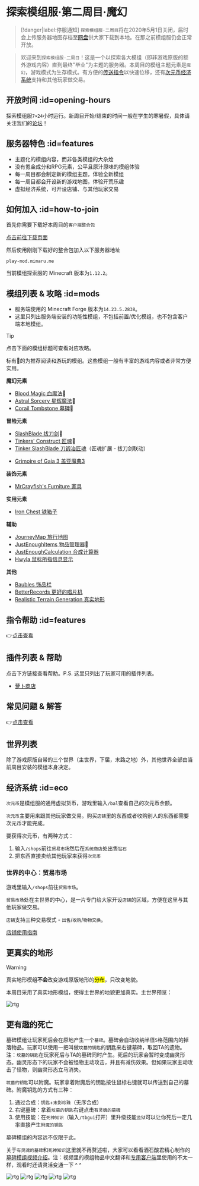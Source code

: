 # 探索模组服·第二周目·魔幻

> [!danger|label:停服通知]
> `探索模组服·二周目`将在2020年5月1日关闭，届时会上传服务器地图存档至[网盘](http://pan.baidu.com/s/1mg2vwqk)供大家下载到本地。在那之前模组服仍会正常开放。

> 欢迎来到`探索模组服·二周目`！这是一个以探索各大模组（即非游戏原版的额外游戏内容）直到最终"毕业"为主题的服务器。本周目的模组主题元素是`魔幻`，游戏模式为生存模式。有方便的[传送指令](/navbar/cmds/modded.md)以快速位移，还有[次元币经济系统](#eco)支持和其他玩家做交易。

## 开放时间 :id=opening-hours

探索模组服`7×24`小时运行。新周目开始/结束的时间一般在学生的寒暑假，具体请关注我们的[论坛][bbs]！

## 服务器特色 :id=features

- 主题化的模组内容，而非各类模组的大杂烩
- 没有氪金成分和RPG元素，公平且原汁原味的模组体验
- 每一周目都会制定新的模组主题，体验全新模组
- 每一周目都会开设新的游戏地图，体验开荒乐趣
- 虚拟经济系统，可开设店铺、与其他玩家交易

## 如何加入 :id=how-to-join

首先你需要下载好本周目的`客户端整合包`

<a href="#/navbar/downloads/clients.md" target="_blank" class="button">点击前往下载页面</a>

然后使用刚刚下载好的整合包加入以下服务器地址

    play-mod.mimaru.me

当前模组探索服的 Minecraft 版本为`1.12.2`。

## 模组列表 & 攻略 :id=mods

- 服务端使用的 Minecraft Forge 版本为`14.23.5.2838`。
- 这里只列出服务端安装的功能性模组，不包括前置/优化模组，也不包含客户端本地模组。

> [!tip]
> 点击下面的模组标题可查看对应攻略。
>
> 标有🌟的为推荐阅读和游玩的模组。这些模组一般有丰富的游戏内容或者非常方便实用。

<!-- panels:start -->

<!-- div:panel-left -->

**魔幻元素**

- [Blood Magic 血魔法][bm]🌟
- [Astral Sorcery 星辉魔法][as]🌟
- [Corail Tombstone 墓碑][ct]🌟

**冒险元素**

- [SlashBlade 拔刀剑][sb]🌟
- [Tinkers' Construct 匠魂][tc]🌟
- [Tinker SlashBlade 刀锻冶匠魂][tc_slashblade]（匠魂扩展 - 拔刀剑联动）
<!-- - [Construct's Armory 匠魂兵工厂][tc_conarm]（匠魂扩展 - 支持制作盔甲） -->
- [Grimoire of Gaia 3 盖亚魔典3][gaia3]

**装饰元素**

- [MrCrayfish's Furniture 家具][furniture]

<!-- div:panel-right -->

**实用元素**

- [Iron Chest 铁箱子][ironchest]

**辅助**

- [JourneyMap 旅行地图][journeymap]
- [JustEnoughItems 物品管理器][jei]🌟
- [JustEnoughCalculation 合成计算器][jec]
- [Hwyla 鼠标所指信息显示][hwyla]

**其他**

- [Baubles 饰品栏][baubles]
- [BetterRecords 更好的唱片机][betterrecords]
- [Realistic Terrain Generation 真实地形][rtg]

<!-- panels:end -->

[bm]: https://www.bilibili.com/video/av11364354
[as]: https://www.bilibili.com/video/av21988235
[journeymap]: https://www.mcbbs.net/thread-612917-1-1.html
[furniture]: https://www.bilibili.com/video/av10407590
[tc]: https://www.bilibili.com/video/av8317656
[tc_slashblade]: https://www.mcbbs.net/thread-846907-1-1.html
[tc_conarm]: https://www.bilibili.com/video/av37293887
[gaia3]: https://www.mcbbs.net/thread-445944-1-1.html
[ironchest]: https://www.mcbbs.net/thread-372723-1-1.html
[betterrecords]: https://bbs.mimaru.me/d/320
[ts]: https://www.mcmod.cn/class/557.html
[sb]: https://www.mcmod.cn/class/366.html
[ct]: https://www.bilibili.com/video/av55562073
[jei]: https://www.bilibili.com/video/av7699958
[jec]: https://www.mcbbs.net/thread-561503-1-1.html
[baubles]: https://www.mcmod.cn/class/473.html
[rtg]: https://www.mcmod.cn/class/635.html
[hwyla]: https://www.mcbbs.net/thread-648893-1-1.html

## 指令帮助 :id=features

👉[点击查看](/navbar/cmds/modded.md)

## 插件列表 & 帮助

点击下方链接查看帮助。P.S. 这里只列出了玩家可用的插件列表。

- [萝卜商店](/features/carrotshop.md)

## 常见问题 & 解答

👉[点击查看](/servers/modded-v2/faq.md)

## 世界列表

除了游戏原版自带的三个世界（主世界，下届，末路之地）外，其他世界全部由当前周目安装的模组本身决定。

## 经济系统 :id=eco

`次元币`是模组服的通用虚拟货币，游戏里输入`/bal`查看自己的次元币余额。

`次元币`主要用来跟其他玩家做交易。购买`店铺`里的东西或者收购别人的东西都需要次元币才能完成。

要获得次元币，有两种方式：

1. 输入`/shops`前往`贸易市场`然后在`系统商店`处出售`钻石`
2. 把东西直接卖给其他玩家来获得`次元币`

### 世界的中心：贸易市场

游戏里输入`/shops`前往`贸易市场`。

`贸易市场`处在主世界的中心，是一片专门给大家开设`店铺`的区域，方便在这里与其他玩家做交易。

`店铺`支持三种交易模式 - `出售`/`收购`/`物物交换`。

<a href="#/features/carrotshop.md" target="_blank" class="button">店铺使用指南</a>

## 更真实的地形

> [!warning]
> 真实地形模组**不会**改变游戏原版地形的<mark>分布</mark>，只改变地貌。

本周目采用了真实地形模组，使得主世界的地貌更加真实。主世界预览：

![rtg](https://mimaru-jp.oss-ap-northeast-1.aliyuncs.com/images/rtg.gif)

## 更有趣的死亡

墓碑模组让玩家死后会在原地产生一个`墓碑`。墓碑会自动收纳半径`5`格范围内的掉落物品。玩家可以使用一把叫做`坟墓的钥匙`的钥匙来右键墓碑，取回TA的遗物。注：`坟墓的钥匙`在玩家死后与TA的墓碑同时产生。死后的玩家会暂时变成幽灵形态。幽灵形态下的玩家不会被怪物主动攻击，并且有减伤效果。但如果玩家主动攻击了怪物，则幽灵形态立马消失。

`坟墓的钥匙`可以附魔。玩家拿着附魔后的钥匙按住鼠标右键就可以传送到自己的墓碑。附魔钥匙的方式有三种：

1. 通过合成：`钥匙`+`末影珍珠`（无序合成）
2. 右键墓碑：拿着`坟墓的钥匙`右键点击`有灵魂的墓碑`
3. 使用技能：在`死神知识`（输入`/tbgui`打开）里升级技能`监狱`可以让你死后一定几率直接产生`附魔的钥匙`

墓碑模组的内容远不仅限于此。

关于`有灵魂的墓碑`和`死神知识`这里就不再赘述啦，大家可以看看酒石酸君精心制作的[墓碑模组视频介绍][ct]。注：视频里的模组物品中文翻译和[专用客户端](/navbar/downloads/clients.md)里使用的不太一样，观看时还请灵活变通一下 ^ ^

![rtg](https://mimaru-jp.oss-ap-northeast-1.aliyuncs.com/images/simple_grave_remake21.jpg ':class=img-small')
![rtg](https://mimaru-jp.oss-ap-northeast-1.aliyuncs.com/images/xcircle.jpg ':class=img-small')
![rtg](https://mimaru-jp.oss-ap-northeast-1.aliyuncs.com/images/grave_smoke.png ':class=img-small')
![rtg](https://mimaru-jp.oss-ap-northeast-1.aliyuncs.com/images/grave_plate_test.jpg ':class=img-small')
![rtg](https://mimaru-jp.oss-ap-northeast-1.aliyuncs.com/images/tombstone_seamless2.jpg ':class=img-small')

[the_overworld]: https://minecraft-zh.gamepedia.com/%E4%B8%BB%E4%B8%96%E7%95%8C
[the_nether]: https://minecraft-zh.gamepedia.com/%E4%B8%8B%E7%95%8C
[the_end]: https://minecraft-zh.gamepedia.com/%E6%9C%AB%E8%B7%AF%E4%B9%8B%E5%9C%B0
[superflat]: https://minecraft-zh.gamepedia.com/%E8%B6%85%E5%B9%B3%E5%9D%A6%E4%B8%96%E7%95%8C
[bbs]: http://bbs.mimaru.me/
